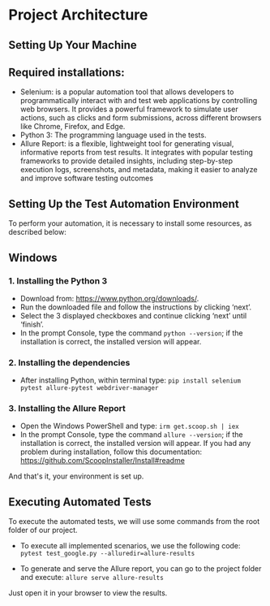 <h1>Project Architecture</h1>

Setting Up Your Machine
-------------------------
Required installations:
-----------------------

*	Selenium: is a popular automation tool that allows developers to programmatically interact with and test web applications by controlling web browsers. It provides a powerful framework to simulate user actions, such as clicks and form submissions, across different browsers like Chrome, Firefox, and Edge.
*	Python 3: The programming language used in the tests.
*   Allure Report: is a flexible, lightweight tool for generating visual, informative reports from test results. It integrates with popular testing frameworks to provide detailed insights, including step-by-step execution logs, screenshots, and metadata, making it easier to analyze and improve software testing outcomes

Setting Up the Test Automation Environment
------------------------------------------------------------

To perform your automation, it is necessary to install some resources, as described below:

Windows
--------

<h3>1. Installing the Python 3</h3>

*	Download from: <https://www.python.org/downloads/>.
*	Run the downloaded file and follow the instructions by clicking ‘next’.
* 	Select the 3 displayed checkboxes and continue clicking ‘next’ until ‘finish’.
*	In the prompt Console, type the command `python --version`; if the installation is correct, the installed version will appear.

<h3>2. Installing the dependencies</h3>

*	After installing Python, within terminal type: 
`
pip install selenium pytest allure-pytest webdriver-manager
`

<h3>3. Installing the Allure Report</h3>

*	Open the Windows PowerShell and type: 
`
irm get.scoop.sh | iex
`
*	In the prompt Console, type the command `allure --version`; if the installation is correct, the installed version will appear.
If you had any problem during installation, follow this documentation: <https://github.com/ScoopInstaller/Install#readme>

And that's it, your environment is set up.

Executing Automated Tests
-----------------------------------

To execute the automated tests, we will use some commands from the root folder of our project.

*	To execute all implemented scenarios, we use the following code:
`
pytest test_google.py --alluredir=allure-results
`

*	To generate and serve the Allure report, you can go to the project folder and execute:
`
allure serve allure-results
`

Just open it in your browser to view the results.
